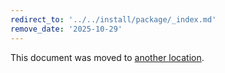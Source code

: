 ```yaml
---
redirect_to: '../../install/package/_index.md'
remove_date: '2025-10-29'
---
```


<!-- markdownlint-disable -->

This document was moved to [another location](../../install/package/_index.md).

<!-- This redirect file can be deleted after <2025-10-29>. -->
<!-- Redirects that point to other docs in the same project expire in three months. -->
<!-- Redirects that point to docs in a different project or site (link is not relative and starts with `https:`) expire in one year. -->
<!-- Before deletion, see: https://docs.gitlab.com/ee/development/documentation/redirects.html -->
